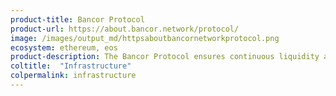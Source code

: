 ```yaml
---
product-title: Bancor Protocol
product-url: https://about.bancor.network/protocol/
image: /images/output_md/httpsaboutbancornetworkprotocol.png
ecosystem: ethereum, eos
product-description: The Bancor Protocol ensures continuous liquidity and real-time price discovery between blockchain-based assets, without matching buyers and sellers.
coltitle:  "Infrastructure"
colpermalink: infrastructure
---
```

